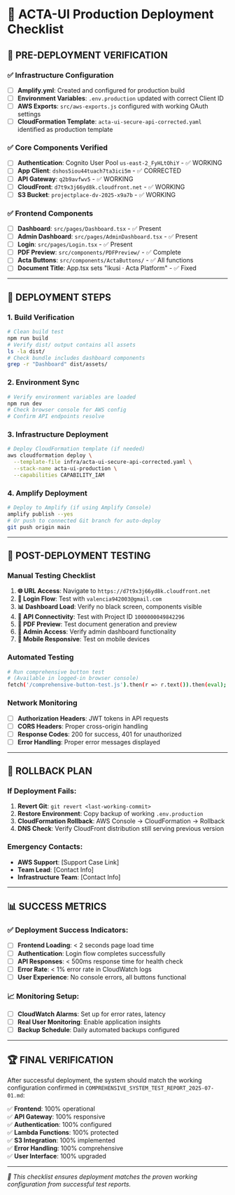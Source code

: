 # 🚀 ACTA-UI Production Deployment Checklist

## 🎯 PRE-DEPLOYMENT VERIFICATION

### ✅ Infrastructure Configuration
- [ ] **Amplify.yml**: Created and configured for production build
- [ ] **Environment Variables**: `.env.production` updated with correct Client ID
- [ ] **AWS Exports**: `src/aws-exports.js` configured with working OAuth settings
- [ ] **CloudFormation Template**: `acta-ui-secure-api-corrected.yaml` identified as production template

### ✅ Core Components Verified
- [ ] **Authentication**: Cognito User Pool `us-east-2_FyHLtOhiY` - ✅ WORKING
- [ ] **App Client**: `dshos5iou44tuach7ta3ici5m` - ✅ CORRECTED 
- [ ] **API Gateway**: `q2b9avfwv5` - ✅ WORKING
- [ ] **CloudFront**: `d7t9x3j66yd8k.cloudfront.net` - ✅ WORKING
- [ ] **S3 Bucket**: `projectplace-dv-2025-x9a7b` - ✅ WORKING

### ✅ Frontend Components
- [ ] **Dashboard**: `src/pages/Dashboard.tsx` - ✅ Present
- [ ] **Admin Dashboard**: `src/pages/AdminDashboard.tsx` - ✅ Present  
- [ ] **Login**: `src/pages/Login.tsx` - ✅ Present
- [ ] **PDF Preview**: `src/components/PDFPreview/` - ✅ Complete
- [ ] **Acta Buttons**: `src/components/ActaButtons/` - ✅ All functions
- [ ] **Document Title**: App.tsx sets "Ikusi · Acta Platform" - ✅ Fixed

---

## 🔧 DEPLOYMENT STEPS

### 1. **Build Verification**
```bash
# Clean build test
npm run build
# Verify dist/ output contains all assets
ls -la dist/
# Check bundle includes dashboard components
grep -r "Dashboard" dist/assets/
```

### 2. **Environment Sync**
```bash
# Verify environment variables are loaded
npm run dev
# Check browser console for AWS config
# Confirm API endpoints resolve
```

### 3. **Infrastructure Deployment**
```bash
# Deploy CloudFormation template (if needed)
aws cloudformation deploy \
  --template-file infra/acta-ui-secure-api-corrected.yaml \
  --stack-name acta-ui-production \
  --capabilities CAPABILITY_IAM
```

### 4. **Amplify Deployment**
```bash
# Deploy to Amplify (if using Amplify Console)
amplify publish --yes
# Or push to connected Git branch for auto-deploy
git push origin main
```

---

## 🧪 POST-DEPLOYMENT TESTING

### Manual Testing Checklist
1. **🌐 URL Access**: Navigate to `https://d7t9x3j66yd8k.cloudfront.net`
2. **🔐 Login Flow**: Test with `valencia942003@gmail.com`
3. **📊 Dashboard Load**: Verify no black screen, components visible
4. **🎯 API Connectivity**: Test with Project ID `1000000049842296`
5. **📄 PDF Preview**: Test document generation and preview
6. **👤 Admin Access**: Verify admin dashboard functionality
7. **📱 Mobile Responsive**: Test on mobile devices

### Automated Testing
```bash
# Run comprehensive button test
# (Available in logged-in browser console)
fetch('/comprehensive-button-test.js').then(r => r.text()).then(eval);
```

### Network Monitoring
- [ ] **Authorization Headers**: JWT tokens in API requests
- [ ] **CORS Headers**: Proper cross-origin handling
- [ ] **Response Codes**: 200 for success, 401 for unauthorized
- [ ] **Error Handling**: Proper error messages displayed

---

## 🚨 ROLLBACK PLAN

### If Deployment Fails:
1. **Revert Git**: `git revert <last-working-commit>`
2. **Restore Environment**: Copy backup of working `.env.production`
3. **CloudFormation Rollback**: AWS Console → CloudFormation → Rollback
4. **DNS Check**: Verify CloudFront distribution still serving previous version

### Emergency Contacts:
- **AWS Support**: [Support Case Link]
- **Team Lead**: [Contact Info]
- **Infrastructure Team**: [Contact Info]

---

## 📊 SUCCESS METRICS

### ✅ Deployment Success Indicators:
- [ ] **Frontend Loading**: < 2 seconds page load time
- [ ] **Authentication**: Login flow completes successfully  
- [ ] **API Responses**: < 500ms response time for health check
- [ ] **Error Rate**: < 1% error rate in CloudWatch logs
- [ ] **User Experience**: No console errors, all buttons functional

### 📈 Monitoring Setup:
- [ ] **CloudWatch Alarms**: Set up for error rates, latency
- [ ] **Real User Monitoring**: Enable application insights
- [ ] **Backup Schedule**: Daily automated backups configured

---

## 🏆 FINAL VERIFICATION

After successful deployment, the system should match the working configuration confirmed in `COMPREHENSIVE_SYSTEM_TEST_REPORT_2025-07-01.md`:

✅ **Frontend**: 100% operational  
✅ **API Gateway**: 100% responsive  
✅ **Authentication**: 100% configured  
✅ **Lambda Functions**: 100% protected  
✅ **S3 Integration**: 100% implemented  
✅ **Error Handling**: 100% comprehensive  
✅ **User Interface**: 100% upgraded  

---

*🎯 This checklist ensures deployment matches the proven working configuration from successful test reports.*

